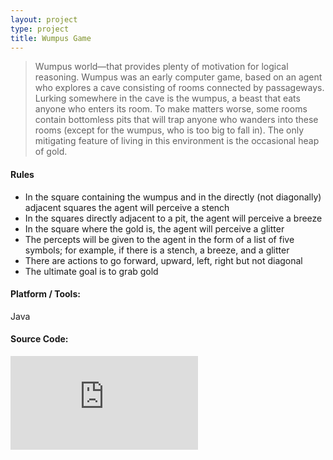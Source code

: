 ```yaml
---
layout: project
type: project
title: Wumpus Game
---
```


>Wumpus world—that provides plenty of motivation for logical reasoning. Wumpus was an early computer game, based on an agent who explores a cave consisting of rooms connected by passageways. Lurking somewhere in the cave is the wumpus, a beast that eats anyone who enters its room. To make matters worse, some rooms contain bottomless pits that will trap anyone who wanders into these rooms (except for the wumpus, who is too big to fall in). The only mitigating feature of living in this environment is
the occasional heap of gold.

<h4>Rules</h4>
<ul>
<li>In the square containing the wumpus and in the directly (not diagonally) adjacent squares
the agent will perceive a stench</li>
<li>In the squares directly adjacent to a pit, the agent will perceive a breeze</li>
<li>In the square where the gold is, the agent will perceive a glitter</li>
<li>The percepts will be given to the agent in the form of a list of five symbols; for example,
if there is a stench, a breeze, and a glitter</li>
<li>There are actions to go forward, upward, left, right but not diagonal</li>
<li>The ultimate goal is to grab gold</li>
</ul>

<h4 id="unorderedlist">Platform / Tools:</h4>
Java

<div class="blog-title">
<h4>Source Code: <a href="https://github.com/monirulhossainanik/WumpusGame"><i class="fa fa-github"></i></a>
</h4>
</div>

<div class="embed-responsive embed-responsive-16by9">
  <iframe class="embed-responsive-item" src="https://www.youtube.com/embed/BTG9gLF4FBw" frameborder="0" allow="accelerometer; autoplay; encrypted-media; gyroscope; picture-in-picture" allowfullscreen></iframe>
</div>
